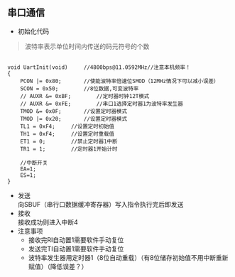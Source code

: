 ## 串口通信
+ 初始化代码
>波特率表示单位时间内传送的码元符号的个数
```

void UartInit(void)		//4800bps@11.0592MHz//注意本机频率！
{
	PCON |= 0x80;		//使能波特率倍速位SMOD（12MHz情况下可以减小误差）
	SCON = 0x50;		//8位数据,可变波特率
	// AUXR &= 0xBF;		//定时器时钟12T模式
	// AUXR &= 0xFE;		//串口1选择定时器1为波特率发生器
	TMOD &= 0x0F;		//设置定时器模式
	TMOD |= 0x20;		//设置定时器模式
	TL1 = 0xF4;		//设置定时初始值
	TH1 = 0xF4;		//设置定时重载值
	ET1 = 0;		//禁止定时器1中断
	TR1 = 1;		//定时器1开始计时

    //中断开关
    EA=1;
    ES=1;
}
```
+ 发送  
向SBUF（串行口数据缓冲寄存器）写入指令执行完后即发送
+ 接收  
接收成功则进入中断4
+ 注意事项
  + 接收完RI自动置1需要软件手动复位
  + 发送完TI自动置1需要软件手动复位
  + 波特率发生器用定时器1（8位自动重载）（有8位储存初始值不用中断重新赋值）（降低误差？）

